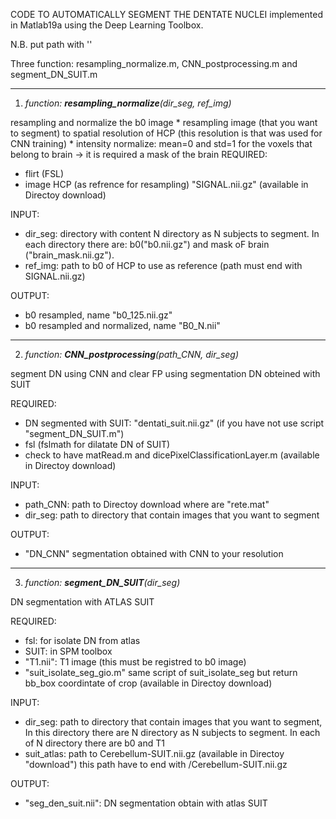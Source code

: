 CODE TO AUTOMATICALLY SEGMENT THE DENTATE NUCLEI implemented in Matlab19a using the Deep Learning Toolbox.
<p align="center">
  <![alt text](https://github.com/marta-gaviraghi/segmentDN/blob/master/CNN_cap4_ok.png)/>
</p>


N.B. put path with ''

Three function: resampling_normalize.m, CNN_postprocessing.m and segment_DN_SUIT.m

-----------------------------------------------------------------------------------------
1) *function: **resampling_normalize**(dir_seg, ref_img)*

resampling and normalize the b0 image
	* resampling image (that you want to segment) to spatial resolution of HCP (this resolution is that was used for CNN training)
	* intensity normalize: mean=0 and std=1 for the voxels that belong to brain -> it is required a mask of the brain
REQUIRED:
- flirt (FSL)
- image HCP (as refrence for resampling) "SIGNAL.nii.gz" (available in Directoy download)

INPUT: 
- dir_seg: directory with content N directory as N subjects to segment. In each directory there are: b0("b0.nii.gz") and mask oF brain ("brain_mask.nii.gz").
- ref_img: path to b0 of HCP to use as reference (path must end with SIGNAL.nii.gz)

OUTPUT:
- b0 resampled, name "b0_125.nii.gz"
- b0 resampled and normalized, name "B0_N.nii"

-----------------------------------------------------------------------------------------
2) *function: **CNN_postprocessing**(path_CNN, dir_seg)*

segment DN using CNN and clear FP using segmentation DN obteined with SUIT

REQUIRED:
- DN segmented with SUIT: "dentati_suit.nii.gz" (if you have not use script "segment_DN_SUIT.m")
- fsl (fslmath for dilatate DN of SUIT)
- check to have matRead.m and dicePixelClassificationLayer.m (available in Directoy download)

INPUT:
- path_CNN: path to Directoy download where are "rete.mat" 
- dir_seg: path to directory that contain images that you want to segment

OUTPUT:
- "DN_CNN" segmentation obtained with CNN to your resolution

-----------------------------------------------------------------------------------------
3) *function: **segment_DN_SUIT**(dir_seg)*

DN segmentation with ATLAS SUIT

REQUIRED:
- fsl: for isolate DN from atlas 
- SUIT: in SPM toolbox
- "T1.nii": T1 image (this must be registred to b0 image)
- "suit_isolate_seg_gio.m" same script of suit_isolate_seg but return bb_box coordintate of crop (available in Directoy download)

INPUT:
- dir_seg: path to directory that contain images that you want to segment, In this directory there are N directory as N subjects to 	  segment. In each of N directory there are b0 and T1
- suit_atlas: path to Cerebellum-SUIT.nii.gz (available in Directoy "download") this path have to end with /Cerebellum-SUIT.nii.gz 
       
OUTPUT:
- "seg_den_suit.nii": DN segmentation obtain with atlas SUIT
    
